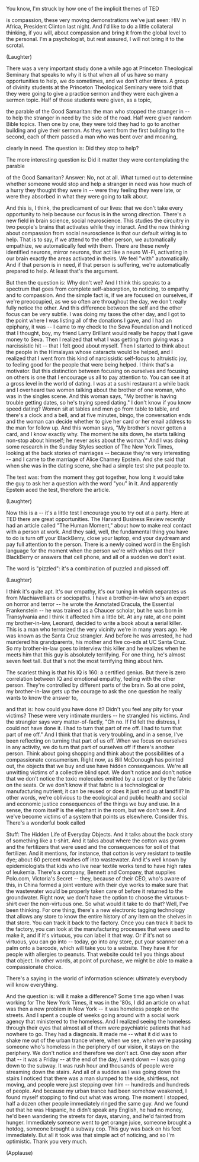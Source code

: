
You know, I&#39;m struck by how one of the implicit themes of TED

is compassion, these very moving demonstrations we&#39;ve just seen:
HIV in Africa, President Clinton last night.
And I&#39;d like to do a little collateral thinking, if you will,
about compassion and bring it from the global level to the personal.
I&#39;m a psychologist, but rest assured,
I will not bring it to the scrotal.

(Laughter)

There was a very important study done a while ago
at Princeton Theological Seminary that speaks to why it is
that when all of us have so many opportunities to help,
we do sometimes, and we don&#39;t other times.
A group of divinity students at the Princeton Theological Seminary
were told that they were going to give a practice sermon
and they were each given a sermon topic.
Half of those students were given, as a topic,

the parable of the Good Samaritan:
the man who stopped the stranger in --
to help the stranger in need by the side of the road.
Half were given random Bible topics.
Then one by one, they were told they had to go to another building
and give their sermon.
As they went from the first building to the second,
each of them passed a man who was bent over and moaning,

clearly in need. The question is: Did they stop to help?

The more interesting question is:
Did it matter they were contemplating the parable

of the Good Samaritan? Answer: No, not at all.
What turned out to determine whether someone would stop
and help a stranger in need
was how much of a hurry they thought they were in --
were they feeling they were late, or were they absorbed
in what they were going to talk about.

And this is, I think, the predicament of our lives:
that we don&#39;t take every opportunity to help
because our focus is in the wrong direction.
There&#39;s a new field in brain science, social neuroscience.
This studies the circuitry in two people&#39;s brains
that activates while they interact.
And the new thinking about compassion from social neuroscience
is that our default wiring is to help.
That is to say, if we attend to the other person,
we automatically empathize, we automatically feel with them.
There are these newly identified neurons, mirror neurons,
that act like a neuro Wi-Fi, activating in our brain
exactly the areas activated in theirs. We feel &quot;with&quot; automatically.
And if that person is in need, if that person is suffering,
we&#39;re automatically prepared to help. At least that&#39;s the argument.

But then the question is: Why don&#39;t we?
And I think this speaks to a spectrum
that goes from complete self-absorption,
to noticing, to empathy and to compassion.
And the simple fact is, if we are focused on ourselves,
if we&#39;re preoccupied, as we so often are throughout the day,
we don&#39;t really fully notice the other.
And this difference between the self and the other focus
can be very subtle.
I was doing my taxes the other day, and I got to the point
where I was listing all of the donations I gave,
and I had an epiphany, it was -- I came to my check
to the Seva Foundation and I noticed that I thought,
boy, my friend Larry Brilliant would really be happy
that I gave money to Seva.
Then I realized that what I was getting from giving
was a narcissistic hit -- that I felt good about myself.
Then I started to think about the people in the Himalayas
whose cataracts would be helped, and I realized
that I went from this kind of narcissistic self-focus
to altruistic joy, to feeling good
for the people that were being helped. I think that&#39;s a motivator.
But this distinction between focusing on ourselves
and focusing on others
is one that I encourage us all to pay attention to.
You can see it at a gross level in the world of dating.
I was at a sushi restaurant a while back
and I overheard two women talking about the brother of one woman,
who was in the singles scene. And this woman says,
&quot;My brother is having trouble getting dates,
so he&#39;s trying speed dating.&quot; I don&#39;t know if you know speed dating?
Women sit at tables and men go from table to table,
and there&#39;s a clock and a bell, and at five minutes, bingo,
the conversation ends and the woman can decide
whether to give her card or her email address to the man
for follow up. And this woman says,
&quot;My brother&#39;s never gotten a card, and I know exactly why.
The moment he sits down, he starts talking non-stop about himself;
he never asks about the woman.&quot;
And I was doing some research in the Sunday Styles section
of The New York Times, looking at the back stories of marriages --
because they&#39;re very interesting -- and I came to the marriage
of Alice Charney Epstein. And she said
that when she was in the dating scene,
she had a simple test she put people to.

The test was: from the moment they got together,
how long it would take the guy to ask her a question
with the word &quot;you&quot; in it.
And apparently Epstein aced the test, therefore the article.

(Laughter)

Now this is a -- it&#39;s a little test
I encourage you to try out at a party.
Here at TED there are great opportunities.
The Harvard Business Review recently had an article called
&quot;The Human Moment,&quot; about how to make real contact
with a person at work. And they said, well,
the fundamental thing you have to do is turn off your BlackBerry,
close your laptop, end your daydream
and pay full attention to the person.
There is a newly coined word in the English language
for the moment when the person we&#39;re with whips out their BlackBerry
or answers that cell phone, and all of a sudden we don&#39;t exist.

The word is &quot;pizzled&quot;: it&#39;s a combination of puzzled and pissed off.

(Laughter)

I think it&#39;s quite apt. It&#39;s our empathy, it&#39;s our tuning in
which separates us from Machiavellians or sociopaths.
I have a brother-in-law who&#39;s an expert on horror and terror --
he wrote the Annotated Dracula, the Essential Frankenstein --
he was trained as a Chaucer scholar,
but he was born in Transylvania
and I think it affected him a little bit.
At any rate, at one point my brother-in-law, Leonard,
decided to write a book about a serial killer.
This is a man who terrorized the very vicinity we&#39;re in
many years ago. He was known as the Santa Cruz strangler.
And before he was arrested, he had murdered his grandparents,
his mother and five co-eds at UC Santa Cruz.
So my brother-in-law goes to interview this killer
and he realizes when he meets him
that this guy is absolutely terrifying.
For one thing, he&#39;s almost seven feet tall.
But that&#39;s not the most terrifying thing about him.

The scariest thing is that his IQ is 160: a certified genius.
But there is zero correlation between IQ and emotional empathy,
feeling with the other person.
They&#39;re controlled by different parts of the brain.
So at one point, my brother-in-law gets up the courage
to ask the one question he really wants to know the answer to,

and that is: how could you have done it?
Didn&#39;t you feel any pity for your victims?
These were very intimate murders -- he strangled his victims.
And the strangler says very matter-of-factly,
&quot;Oh no. If I&#39;d felt the distress, I could not have done it.
I had to turn that part of me off. I had to turn that part of me off.&quot;
And I think that that is very troubling,
and in a sense, I&#39;ve been reflecting on turning that part of us off.
When we focus on ourselves in any activity,
we do turn that part of ourselves off if there&#39;s another person.
Think about going shopping and think about the possibilities
of a compassionate consumerism.
Right now, as Bill McDonough has pointed out,
the objects that we buy and use have hidden consequences.
We&#39;re all unwitting victims of a collective blind spot.
We don&#39;t notice and don&#39;t notice that we don&#39;t notice
the toxic molecules emitted by a carpet or by the fabric on the seats.
Or we don&#39;t know if that fabric is a technological
or manufacturing nutrient; it can be reused
or does it just end up at landfill? In other words,
we&#39;re oblivious to the ecological and public health
and social and economic justice consequences
of the things we buy and use.
In a sense, the room itself is the elephant in the room,
but we don&#39;t see it. And we&#39;ve become victims
of a system that points us elsewhere. Consider this.
There&#39;s a wonderful book called

Stuff: The Hidden Life of Everyday Objects.
And it talks about the back story of something like a t-shirt.
And it talks about where the cotton was grown
and the fertilizers that were used and the consequences
for soil of that fertilizer. And it mentions, for instance,
that cotton is very resistant to textile dye;
about 60 percent washes off into wastewater.
And it&#39;s well known by epidemiologists that kids
who live near textile works tend to have high rates of leukemia.
There&#39;s a company, Bennett and Company, that supplies Polo.com,
Victoria&#39;s Secret -- they, because of their CEO, who&#39;s aware of this,
in China formed a joint venture with their dye works
to make sure that the wastewater
would be properly taken care of before it returned to the groundwater.
Right now, we don&#39;t have the option to choose the virtuous t-shirt
over the non-virtuous one. So what would it take to do that?
Well, I&#39;ve been thinking. For one thing,
there&#39;s a new electronic tagging technology that allows any store
to know the entire history of any item on the shelves in that store.
You can track it back to the factory. Once you can track it
back to the factory, you can look at the manufacturing processes
that were used to make it, and if it&#39;s virtuous,
you can label it that way. Or if it&#39;s not so virtuous,
you can go into -- today, go into any store,
put your scanner on a palm onto a barcode,
which will take you to a website.
They have it for people with allergies to peanuts.
That website could tell you things about that object.
In other words, at point of purchase,
we might be able to make a compassionate choice.

There&#39;s a saying in the world of information science:
ultimately everybody will know everything.

And the question is: will it make a difference?
Some time ago when I was working for The New York Times,
it was in the &#39;80s, I did an article
on what was then a new problem in New York --
it was homeless people on the streets.
And I spent a couple of weeks going around with a social work agency
that ministered to the homeless. And I realized seeing the homeless
through their eyes that almost all of them were psychiatric patients
that had nowhere to go. They had a diagnosis. It made me --
what it did was to shake me out of the urban trance where,
when we see, when we&#39;re passing someone who&#39;s homeless
in the periphery of our vision, it stays on the periphery.
We don&#39;t notice and therefore we don&#39;t act.
One day soon after that -- it was a Friday -- at the end of the day,
I went down -- I was going down to the subway. It was rush hour
and thousands of people were streaming down the stairs.
And all of a sudden as I was going down the stairs
I noticed that there was a man slumped to the side,
shirtless, not moving, and people were just stepping over him --
hundreds and hundreds of people.
And because my urban trance had been somehow weakened,
I found myself stopping to find out what was wrong.
The moment I stopped, half a dozen other people
immediately ringed the same guy.
And we found out that he was Hispanic, he didn&#39;t speak any English,
he had no money, he&#39;d been wandering the streets for days, starving,
and he&#39;d fainted from hunger.
Immediately someone went to get orange juice,
someone brought a hotdog, someone brought a subway cop.
This guy was back on his feet immediately.
But all it took was that simple act of noticing,
and so I&#39;m optimistic.
Thank you very much.

(Applause)

